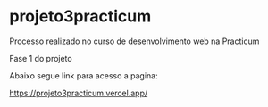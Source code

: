 # projeto3practicum
Processo realizado no curso de desenvolvimento web na Practicum

Fase 1 do projeto

Abaixo segue link para acesso a pagina:

https://projeto3practicum.vercel.app/

